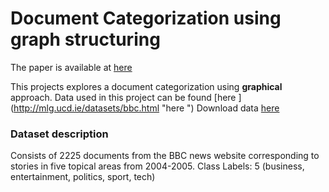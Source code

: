 # Document Categorization using graph structuring
The paper is available at [here](http://https://link.springer.com/chapter/10.1007/978-981-10-8237-5_47 "here")

This projects explores a document categorization using  **graphical** approach.
Data used in this project can be found [here ]
(http://mlg.ucd.ie/datasets/bbc.html "here ")
Download data [here ](http://mlg.ucd.ie/files/datasets/bbc-fulltext.zip "here ")
### Dataset description
Consists of 2225 documents from the BBC news website corresponding to stories in five topical areas from 2004-2005.
Class Labels: 5 (business, entertainment, politics, sport, tech)
